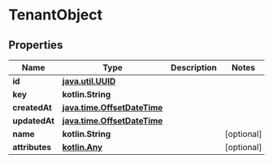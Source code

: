 
# TenantObject

## Properties
Name | Type | Description | Notes
------------ | ------------- | ------------- | -------------
**id** | [**java.util.UUID**](java.util.UUID.md) |  | 
**key** | **kotlin.String** |  | 
**createdAt** | [**java.time.OffsetDateTime**](java.time.OffsetDateTime.md) |  | 
**updatedAt** | [**java.time.OffsetDateTime**](java.time.OffsetDateTime.md) |  | 
**name** | **kotlin.String** |  |  [optional]
**attributes** | [**kotlin.Any**](.md) |  |  [optional]



